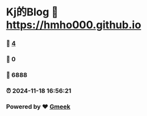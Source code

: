 # Kj的Blog :link: https://hmho000.github.io 
### :page_facing_up: [4](https://hmho000.github.io/tag.html) 
### :speech_balloon: 0 
### :hibiscus: 6888 
### :alarm_clock: 2024-11-18 16:56:21 
### Powered by :heart: [Gmeek](https://github.com/Meekdai/Gmeek)
